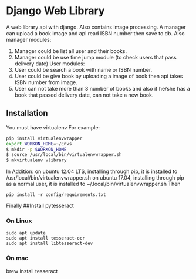 # Django Web Library
A web library api with django. Also contains image processing.
A manager can upload a book image and api read ISBN number then save to db.
Also manager modules:
1) Manager could be list all user and their books.
2) Manager could be use time jump module (to check users that pass delivery date)
User modules:
1) User could be search a book with name or ISBN number.
2) User could be give book by uploading a image of book then api takes ISBN number from image.
3) User can not take more than 3 number of books and also if he/she has a book that passed delivery date, can not take a new book.
## Installation
You must have virtualenv
For example:
```bash
pip install virtualenvwrapper
export WORKON_HOME=~/Envs
$ mkdir -p $WORKON_HOME
$ source /usr/local/bin/virtualenvwrapper.sh
$ mkvirtualenv vlibrary
```
In Addition:
on ubuntu 12.04 LTS, installing through pip, it is installed to
/usr/local/bin/virtualenvwrapper.sh
on ubuntu 17.04, installing through pip as a normal user, it is installed to
~/.local/bin/virtualenvwrapper.sh
Then 
```
pip install -r config/requirements.txt
```
Finally
##Install pytesseract
### On Linux
```
sudo apt update
sudo apt install tesseract-ocr
sudo apt install libtesseract-dev
```
### On mac
brew install tesseract
